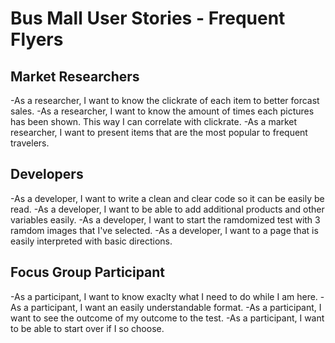 # Bus Mall User Stories - Frequent Flyers
## Market Researchers
-As a researcher, I want to know the clickrate of each item to better forcast sales.
-As a researcher, I want to know the amount of times each pictures has been shown. This way I can correlate with clickrate. 
-As a market researcher, I want to present items that are the most popular to frequent travelers. 
## Developers
-As a developer, I want to write a clean and clear code so it can be easily be read. 
-As a developer, I want to be able to add additional products and other variables easily. 
-As a developer, I want to start the ramdomized test with 3 ramdom images that I've selected.
-As a developer, I want to a page that is easily interpreted with basic directions.
## Focus Group Participant
-As a participant, I want to know exaclty what I need to do while I am here. 
-As a participant, I want an easily understandable format. 
-As a participant, I want to see the outcome of my outcome to the test.
-As a participant, I want to be able to start over if I so choose. 

